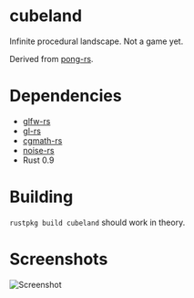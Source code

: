 cubeland
========

Infinite procedural landscape. Not a game yet.

Derived from [pong-rs](https://github.com/zokier/pong-rs).


Dependencies
============

* [glfw-rs](https://github.com/bjz/glfw-rs)
* [gl-rs](https://github.com/bjz/gl-rs)
* [cgmath-rs](https://github.com/bjz/cgmath-rs)
* [noise-rs](https://github.com/bjz/noise-rs)
* Rust 0.9


Building
========

`rustpkg build cubeland` should work in theory.

Screenshots
===========

![Screenshot](https://raw.github.com/rlane/cubeland/master/doc/screenshot.png)
